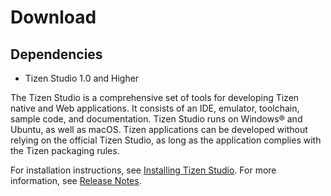 # Download

## Dependencies

- Tizen Studio 1.0 and Higher

The Tizen Studio is a comprehensive set of tools for developing Tizen native and Web applications. It consists of an IDE, emulator, toolchain, sample code, and documentation. Tizen Studio runs on Windows® and Ubuntu, as well as macOS. Tizen applications can be developed without relying on the official Tizen Studio, as long as the application complies with the Tizen packaging rules.

For installation instructions, see [Installing Tizen Studio](installing-sdk.md). For more information, see [Release Notes](2_0_release_notes.md).